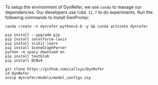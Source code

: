 To setup the environment of DynRefer, we use `conda` to manage our dependencies. Our developers use `CUDA 11.7` to do experiments. Run the following commands to install GenPromp:
 ```
conda create -n dynrefer python=3.8 -y && conda activate dynrefer

pip install --upgrade pip
pip install salesforce-lavis
pip install scikit-learn
pip install SceneGraphParser
python -m spacy download en
pip install textblob
pip install DCNv4

git clone https://github.com/callsys/DynRefer
cd DynRefer
unzip dynrefer/models/model_configs.zip
 ```

